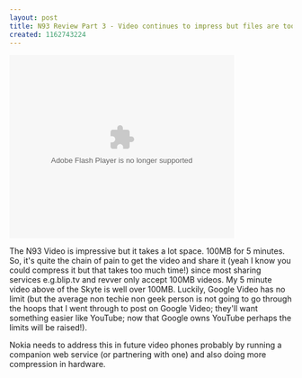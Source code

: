 ```yaml
---
layout: post
title: N93 Review Part 3 - Video continues to impress but files are too big
created: 1162743224
---
```

<embed style="width:400px; height:326px;" id="VideoPlayback" type="application/x-shockwave-flash" src="http://video.google.com/googleplayer.swf?docId=-6206203177497394890&hl=en-CA" flashvars=""> </embed>
<p>The N93 Video is impressive but it takes a lot space. 100MB for 5 minutes. So, it's quite the chain of pain to get the video and share it (yeah I know you could compress it but that takes too much time!) since most sharing services e.g.blip.tv and revver only accept 100MB videos. My 5 minute video above of the Skyte is well over 100MB.  Luckily,  Google Video has no limit (but the average non techie non geek person is not going to go through the hoops that I went through to post on Google Video; they'll want something easier like YouTube; now that Google owns YouTube perhaps the limits will be raised!).</p> <p>Nokia needs to address this in future video phones probably by running a companion web service (or partnering with one) and also doing more compression in hardware.</p>
